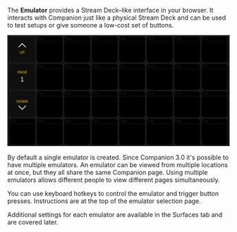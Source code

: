 The **Emulator** provides a Stream Deck–like interface in your browser. It interacts with Companion just like a physical Stream Deck and can be used to test setups or give someone a low-cost set of buttons.

![Emulator](images/emulator.png?raw=true 'Emulator')

By default a single emulator is created. Since Companion 3.0 it's possible to have multiple emulators. An emulator can be viewed from multiple locations at once, but they all share the same Companion page. Using multiple emulators allows different people to view different pages simultaneously.

You can use keyboard hotkeys to control the emulator and trigger button presses. Instructions are at the top of the emulator selection page.

Additional settings for each emulator are available in the Surfaces tab and are covered later.
